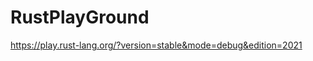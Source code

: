# RustPlayGround










https://play.rust-lang.org/?version=stable&mode=debug&edition=2021












